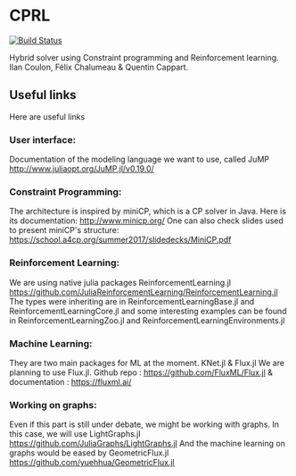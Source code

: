 # CPRL

[![Build Status](https://travis-ci.com/CPRLSolver/CPRL.jl.svg?token=txSsK23gqDP8efBDxJzv&branch=master)](https://travis-ci.com/CPRLSolver/CPRL.jl)

Hybrid solver using Constraint programming and Reinforcement learning. 
Ilan Coulon, Félix Chalumeau & Quentin Cappart. 

## Useful links 

Here are useful links 

### User interface:
Documentation of the modeling language we want to use, called JuMP http://www.juliaopt.org/JuMP.jl/v0.19.0/

### Constraint Programming:
The architecture is inspired by miniCP, which is a CP solver in Java. Here is its documentation: http://www.minicp.org/
One can also check slides used to present miniCP's structure: https://school.a4cp.org/summer2017/slidedecks/MiniCP.pdf

### Reinforcement Learning:
We are using native julia packages ReinforcementLearning.jl https://github.com/JuliaReinforcementLearning/ReinforcementLearning.jl
The types were inheriting are in ReinforcementLearningBase.jl and ReinforcementLearningCore.jl and some interesting examples can be found in ReinforcementLearningZoo.jl and ReinforcementLearningEnvironments.jl

### Machine Learning:
They are two main packages for ML at the moment. KNet.jl & Flux.jl
We are planning to use Flux.jl. Github repo : https://github.com/FluxML/Flux.jl & documentation : https://fluxml.ai/

### Working on graphs:
Even if this part is still under debate, we might be working with graphs. In this case, we will use LightGraphs.jl https://github.com/JuliaGraphs/LightGraphs.jl
And the machine learning on graphs would be eased by GeometricFlux.jl https://github.com/yuehhua/GeometricFlux.jl
